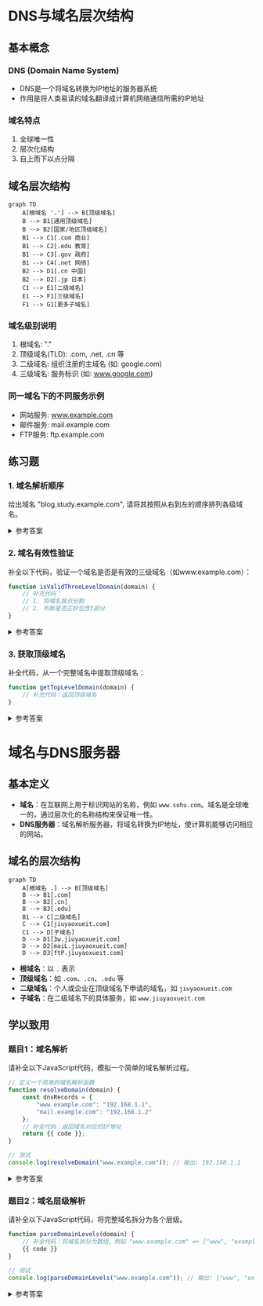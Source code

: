 # DNS与域名层次结构

## 基本概念

### DNS (Domain Name System)
- DNS是一个将域名转换为IP地址的服务器系统
- 作用是将人类易读的域名翻译成计算机网络通信所需的IP地址

### 域名特点
1. 全球唯一性
2. 层次化结构
3. 自上而下以点分隔

## 域名层次结构

```mermaid
graph TD
    A[根域名 '.'] --> B[顶级域名]
    B --> B1[通用顶级域名]
    B --> B2[国家/地区顶级域名]
    B1 --> C1[.com 商业]
    B1 --> C2[.edu 教育]
    B1 --> C3[.gov 政府]
    B1 --> C4[.net 网络]
    B2 --> D1[.cn 中国]
    B2 --> D2[.jp 日本]
    C1 --> E1[二级域名]
    E1 --> F1[三级域名]
    F1 --> G1[更多子域名]
```

### 域名级别说明
1. 根域名: "."
2. 顶级域名(TLD): .com, .net, .cn 等
3. 二级域名: 组织注册的主域名 (如: google.com)
4. 三级域名: 服务标识 (如: www.google.com)

### 同一域名下的不同服务示例
- 网站服务: www.example.com
- 邮件服务: mail.example.com
- FTP服务: ftp.example.com

## 练习题

### 1. 域名解析顺序
给出域名 "blog.study.example.com", 请将其按照从右到左的顺序排列各级域名。

<details>
<summary>参考答案</summary>

```js
const domain = "blog.study.example.com";
const parts = domain.split('.').reverse();
// 结果: ['com', 'example', 'study', 'blog']
```

</details>

### 2. 域名有效性验证
补全以下代码，验证一个域名是否是有效的三级域名（如www.example.com）：

```js
function isValidThreeLevelDomain(domain) {
    // 补充代码：
    // 1. 将域名按点分割
    // 2. 判断是否正好包含3部分
}
```

<details>
<summary>参考答案</summary>

```js
function isValidThreeLevelDomain(domain) {
    const parts = domain.split('.');
    return parts.length === 3 && parts.every(part => part.length > 0);
}
```

</details>

### 3. 获取顶级域名
补全代码，从一个完整域名中提取顶级域名：

```js
function getTopLevelDomain(domain) {
    // 补充代码：返回顶级域名
}
```

<details>
<summary>参考答案</summary>

```js
function getTopLevelDomain(domain) {
    const parts = domain.split('.');
    return parts[parts.length - 1];
}
```

</details>

# 域名与DNS服务器

## 基本定义

- **域名**：在互联网上用于标识网站的名称，例如 `www.sohu.com`。域名是全球唯一的，通过层次化的名称结构来保证唯一性。
- **DNS服务器**：域名解析服务器，将域名转换为IP地址，使计算机能够访问相应的网站。

## 域名的层次结构

```mermaid
graph TD
    A[根域名 .] --> B[顶级域名]
    B --> B1[.com]
    B --> B2[.cn]
    B --> B3[.edu]
    B1 --> C[二级域名]
    C --> C1[jiuyaoxueit.com]
    C1 --> D[子域名]
    D --> D1[3w.jiuyaoxueit.com]
    D --> D2[maiL.jiuyaoxueit.com]
    D --> D3[ftP.jiuyaoxueit.com]
```

- **根域名**：以 `.` 表示
- **顶级域名**：如 `.com`、`.cn`、`.edu` 等
- **二级域名**：个人或企业在顶级域名下申请的域名，如 `jiuyaoxueit.com`
- **子域名**：在二级域名下的具体服务，如 `www.jiuyaoxueit.com`

## 学以致用

### 题目1：域名解析

请补全以下JavaScript代码，模拟一个简单的域名解析过程。

```javascript
// 定义一个简单的域名解析函数
function resolveDomain(domain) {
    const dnsRecords = {
        "www.example.com": "192.168.1.1",
        "mail.example.com": "192.168.1.2"
    };
    // 补全代码：返回域名对应的IP地址
    return {{ code }};
}

// 测试
console.log(resolveDomain("www.example.com")); // 输出: 192.168.1.1
```

<details><summary>参考答案</summary>

```javascript
return dnsRecords[domain];
```
</details>

### 题目2：域名层级解析

请补全以下JavaScript代码，将完整域名拆分为各个层级。

```javascript
function parseDomainLevels(domain) {
    // 补全代码：将域名拆分为数组，例如 "www.example.com" => ["www", "example", "com"]
    {{ code }}
}

// 测试
console.log(parseDomainLevels("www.example.com")); // 输出: ["www", "example", "com"]
```

<details><summary>参考答案</summary>

```javascript
return domain.split('.');
```
</details>